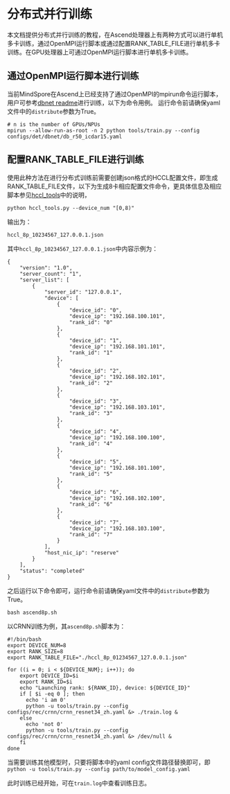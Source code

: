 
# 分布式并行训练

本文档提供分布式并行训练的教程，在Ascend处理器上有两种方式可以进行单机多卡训练，通过OpenMPI运行脚本或通过配置RANK_TABLE_FILE进行单机多卡训练。在GPU处理器上可通过OpenMPI运行脚本进行单机多卡训练。

## 通过OpenMPI运行脚本进行训练
当前MindSpore在Ascend上已经支持了通过OpenMPI的mpirun命令运行脚本，用户可参考[dbnet readme](../../../configs/det/dbnet/README_CN.md#34-训练)进行训练，以下为命令用例。
运行命令前请确保yaml文件中的`distribute`参数为True。

```shell
# n is the number of GPUs/NPUs
mpirun --allow-run-as-root -n 2 python tools/train.py --config configs/det/dbnet/db_r50_icdar15.yaml
```
## 配置RANK_TABLE_FILE进行训练

使用此种方法在进行分布式训练前需要创建json格式的HCCL配置文件，即生成RANK_TABLE_FILE文件，以下为生成8卡相应配置文件命令，更具体信息及相应脚本参见[hccl_tools](https://gitee.com/mindspore/models/tree/master/utils/hccl_tools)中的说明，
``` shell
python hccl_tools.py --device_num "[0,8)"
```
输出为：
```
hccl_8p_10234567_127.0.0.1.json
```
其中`hccl_8p_10234567_127.0.0.1.json`中内容示例为：
```
{
    "version": "1.0",
    "server_count": "1",
    "server_list": [
        {
            "server_id": "127.0.0.1",
            "device": [
                {
                    "device_id": "0",
                    "device_ip": "192.168.100.101",
                    "rank_id": "0"
                },
                {
                    "device_id": "1",
                    "device_ip": "192.168.101.101",
                    "rank_id": "1"
                },
                {
                    "device_id": "2",
                    "device_ip": "192.168.102.101",
                    "rank_id": "2"
                },
                {
                    "device_id": "3",
                    "device_ip": "192.168.103.101",
                    "rank_id": "3"
                },
                {
                    "device_id": "4",
                    "device_ip": "192.168.100.100",
                    "rank_id": "4"
                },
                {
                    "device_id": "5",
                    "device_ip": "192.168.101.100",
                    "rank_id": "5"
                },
                {
                    "device_id": "6",
                    "device_ip": "192.168.102.100",
                    "rank_id": "6"
                },
                {
                    "device_id": "7",
                    "device_ip": "192.168.103.100",
                    "rank_id": "7"
                }
            ],
            "host_nic_ip": "reserve"
        }
    ],
    "status": "completed"
}
```

之后运行以下命令即可，运行命令前请确保yaml文件中的`distribute`参数为True。
``` shell
bash ascend8p.sh
```

以CRNN训练为例，其`ascend8p.sh`脚本为：
``` shell
#!/bin/bash
export DEVICE_NUM=8
export RANK_SIZE=8
export RANK_TABLE_FILE="./hccl_8p_01234567_127.0.0.1.json"

for ((i = 0; i < ${DEVICE_NUM}; i++)); do
    export DEVICE_ID=$i
    export RANK_ID=$i
    echo "Launching rank: ${RANK_ID}, device: ${DEVICE_ID}"
    if [ $i -eq 0 ]; then
      echo 'i am 0'
      python -u tools/train.py --config configs/rec/crnn/crnn_resnet34_zh.yaml &> ./train.log &
    else
      echo 'not 0'
      python -u tools/train.py --config configs/rec/crnn/crnn_resnet34_zh.yaml &> /dev/null &
    fi
done
```

当需要训练其他模型时，只要将脚本中的yaml config文件路径替换即可，即`python -u tools/train.py --config path/to/model_config.yaml`

此时训练已经开始，可在`train.log`中查看训练日志。
